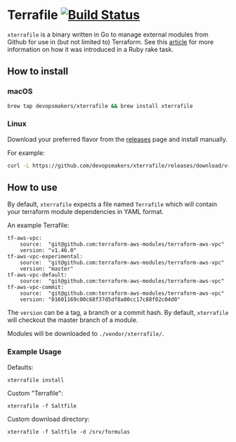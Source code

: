 # Terrafile [![Build Status](https://circleci.com/gh/devopsmakers/xterrafile.svg?style=shield)](https://circleci.com/gh/devopsmakers/xterrafile)

`xterrafile` is a binary written in Go to manage external modules from Github for use in (but not limited to) Terraform. See this [article](http://bensnape.com/2016/01/14/terraform-design-patterns-the-terrafile/) for more information on how it was introduced in a Ruby rake task.

## How to install

### macOS

```sh
brew tap devopsmakers/xterrafile && brew install xterrafile
```

### Linux
Download your preferred flavor from the [releases](https://github.com/devopsmakers/xterrafile/releases/latest) page and install manually.

For example:
```sh
curl -L https://github.com/devopsmakers/xterrafile/releases/download/v{VERSION}/terrafile_{VERSION}_Linux_x86_64.tar.gz | tar xz -C /usr/local/bin
```

## How to use
By default, `xterrafile` expects a file named `Terrafile` which will contain your terraform module dependencies in YAML format.

An example Terrafile:
```
tf-aws-vpc:
    source:  "git@github.com:terraform-aws-modules/terraform-aws-vpc"
    version: "v1.46.0"
tf-aws-vpc-experimental:
    source:  "git@github.com:terraform-aws-modules/terraform-aws-vpc"
    version: "master"
tf-aws-vpc-default:
    source:  "git@github.com:terraform-aws-modules/terraform-aws-vpc"
tf-aws-vpc-commit:
    source:  "git@github.com:terraform-aws-modules/terraform-aws-vpc"
    version: "01601169c00c68f37d5df8a80cc17c88f02c04d0"
```
The `version` can be a tag, a branch or a commit hash. By default, `xterrafile`
will checkout the master branch of a module.

Modules will be downloaded to `./vendor/xterrafile/`.

### Example Usage
Defaults:
```
xterrafile install
```

Custom "Terrafile":
```
xterrafile -f Saltfile
```

Custom download directory:
```
xterrafile -f Saltfile -d /srv/formulas
```
